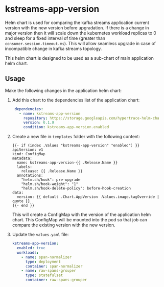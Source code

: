 # kstreams-app-version
Helm chart is used for comparing the kafka streams application current version with the new version before upgradation. If there is a change in major version then it will scale down the kubernetes workload replicas to 0 and sleep for a fixed interval of time (greater than `consumer.session.timeout.ms`). This will allow seamless upgrade in case of incompatible change in kafka streams topology.  

This helm chart is designed to be used as a sub-chart of main application helm chart.

## Usage
Make the following changes in the application helm chart:

1. Add this chart to the dependencies list of the application chart:
   ```yaml
    dependencies:
      - name: kstreams-app-version
        repository: https://storage.googleapis.com/hypertrace-helm-charts
        version: 0.1.0
        condition: kstreams-app-version.enabled
   ```

2. Create a new file in `templates` folder with the following content:
   ```
   {{- if (index .Values "kstreams-app-version" "enabled") }}
   apiVersion: v1
   kind: ConfigMap
   metadata:
     name: kstreams-app-version-{{ .Release.Name }}
     labels:
       release: {{ .Release.Name }}
     annotations:
       "helm.sh/hook": pre-upgrade
       "helm.sh/hook-weight": "1"
       "helm.sh/hook-delete-policy": before-hook-creation
   data:
     version: {{ default .Chart.AppVersion .Values.image.tagOverride | quote }}
   {{- end }}
   ```
   This will create a ConfigMap with the version of the application helm chart. This ConfigMap will be mounted into the pod so that job can compare the existing version with the new version.

3. Update the `values.yaml` file:
   ```yaml
   kstreams-app-version:
     enabled: true
     workloads:
       - name: span-normalizer
         type: deployment
         container: span-normalizer
       - name: raw-spans-grouper
         type: statefulset
         container: raw-spans-grouper
   ```
